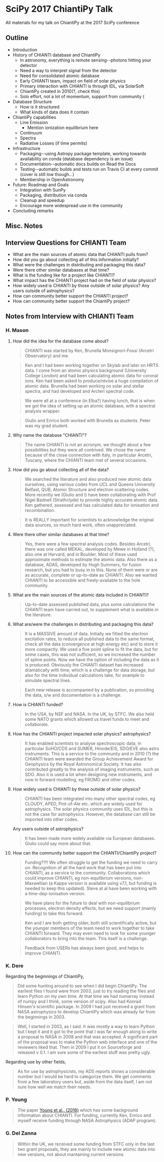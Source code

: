 # SciPy 2017 ChiantiPy Talk
All materials for my talk on ChiantiPy at the 2017 SciPy conference

## Outline
* Introduction
* History of CHIANTI database and ChiantiPy
  * In astronomy, everything is remote sensing--photons hitting your detector
  * Need a way to interpret signal from the detector
  * Need for consolidated atomic database
  * Early CHIANTI team, impact on field of solar physics
  * Primary interaction with CHIANTI is through IDL, via SolarSoft
  * ChiantiPy created in 2010(?, check this)
  * Solo effort, not a lot of momentum, support from community (
* Database Structure
  * How is it structured
  * What kinds of data does it contain
* ChiantiPy capabilities
  * Line Emission
    * Mention ionization equilibrium here
  * Continuum
  * Spectra
  * Radiative Losses (if time permits)
* Infrastructure
  * Packaging--using Astropy package template, working towards availability on conda (database dependency is an issue)
  * Documentation--automatic docs builds on Read the Docs 
  * Testing--automatic builds and tests run on Travis CI at every commit (cover is still low though...)
  * Membership in OpenAstronomy
* Future: Roadmap and Goals
  * Integration with SunPy
  * Packaging, distribution via conda
  * Cleanup and speedup
  * Encourage more widespread use in the community
* Concluding remarks
  
## Misc. Notes

##  Interview Questions for CHIANTI Team
* What are the main sources of atomic data that CHIANTI pulls from?
* How did you go about collecting all of this information initially?
* What were the challenges in distributing and packaging this data?
* Were there other similar databases at that time?
* What is the funding like for a project like CHIANTI?
* What impact has the CHIANTI project had on the field of solar physics?
* How widely used is CHIANTI by those outside of solar physics? Any users outside of astrophysics?
* How can community better support the CHIANTI project?
* How can community better support the ChiantiPy project?

## Notes from Interview with CHIANTI Team

### H. Mason

1. How did the idea for the database come about?

   > CHIANTI was started by Ken, Brunella Monsignori-Fossi (Arcetri Observatory) and me.

   > Ken and I had been working together on Skylab and later on HRTS data. I come from an atomic physics background (University College London) and had been calculating atomic data for coronal ions. Ken had been asked to produce/revise a huge compilation of atomic data. Brunella had been working on solar and stellar spectra, and had developed and Arcteri spectral code.

   > We were all at a conference (in Elba?) having lunch, that is when we got the idea of setting up an atomic database, with a spectral analysis wrapper.

   > Giulio and Enrico both worked with Brunella as students. Peter was my grad student.

2. Why name the database "CHIANTI"? 

   > The name CHIANTI is not an acronym, we thought about a few possibilities but they were all contrived. We chose the name because of the close connection with Italy, in particular Arcetri, Tuscany, where the CHIANTI team met of several occasions.

3. How did you go about collecting all of the data? 

   > We searched the literature and also produced new atomic data ourselves, using various codes from UCL and Queens University Belfast, QUB, Atomic Structure and electron scattering codes. More recently we (Giulio and I) have been collaborating with Prof Nigel Badnell (Strathclyde) to provide highly accurate atomic data. Ken gathered, assessed and has calculated data for ionisation and recombination.

   > It is REALLY important for scientists to acknowledge the original data sources, so much hard work, often unappreciated.

4. Were there other similar databases at that time? 

   > Yes, there were a few spectral analysis codes. Besides Arcetri, there was one called MEKAL, developed by Mewe in Holland (?), also one at Harvard, and in Boulder. Most of these used approximate methods to estimate the atomic data. Also there as a database, ADAS, developed by Hugh Summers, for fusion research, but you had to busy in to this. None of them were or are as accurate, complete or up-to-date as CHIANTI. Also we wanted CHIANTI to be accessible and freely-available to the hole community.

5. What are the main sources of the atomic data included in CHIANTI? 

   > Up-to-date assessed published data, plus some calculations the CHIANTI team have carried out, to supplement what is available in the literature.

6. What are/were the challenges in distributing and packaging this data? 

   > It is a MASSIVE amount of data. Initially we fitted the electron excitation rates, to reduce all published data to the same format, check all the data (convergence at high energy etc) and to store it more compactly. We used a five point spline to fit the data, but for some cases, this was not sufficient, so we increased the number of spline points. Now we have the option of including the data as it is produced. Obviously the CHIANTI dataset has increased dramatically with time, which is a challenge for data storage, but also for the time individual calculations take, for example to simulate spectral lines.

   > Each new release is accompanied by a publication, so providing the data, s/w and documentation is a challenge.

6. How is CHIANTI funded? 

   > In the USA, by NSF and NASA. In the UK, by STFC. We also held some NATO grants which allowed us travel funds to meet and collaborate.

7. How has the CHIANTI project impacted solar physics? astrophysics? 

   > It has enabled scientists to analyse spectroscopic data, in particular SoHO/CDS and SUMER, Hinode/EIS, SDO/EVE also astro instruments. This is a service to the community and in 2010 (?) the CHIANTI team were awarded the Group Achievement Award for Geophysics by the Royal Astronomical Society. It has also contributed greatly to the analysis of imaging instruments, such as SDO. Also it is used a lot when designing new instruments, and now in forward modelling, eg FROMO and other codes.


8. How widely used is CHIANTI by those outside of solar physics? 

   > CHIANTI has been integrated into many other spectral codes, eg CLOUDY, APED, Pint-of-Ale etc..which are widely used for astrophysics. The solar physics community uses IDL, but this is not the case for astrophysics. However, the database can still be imported into other codes.

   Any users outside of astrophysics? 

   > It has been made more widely available via European databases. Giulio could say more about that.

9. How can the community better support the CHIANTI/ChiantiPy project?

   > Funding??!! We often struggle to get the funding we need to carry on. Recognition of all the hard work that has been put into CHIANTI, as a service to the community. Collaborations which could improve CHIANTI, eg non-equilibrium versions, non-Maxwellian (a Kappa version is available using v7.1, but funding is needed to keep this updated). Steve at al have been working with a time-dep-ionisation version.

   > We have plans for the future to deal with non-equilibrium processes, electron density effects, but we need support (mainly funding) to take this forward.

   > Ken and I are both getting older, both still scientifically active, but the younger members of the team need to work together to take CHIANTI forward. They may even need to look for some younger collaborators to bring into the team. This itself is a challenge.

   > Feedback from USERs has always been good, and helps to improve CHIANTI.

### K. Dere
Regarding the beginnings of ChiantiPy,

> Did some hunting around to see when I did begin ChiantiPy.  The earliest files I found were from 2003, just to try reading the files and learn Python on my own time.  At that time we had numarray instead of numpy and I think, some version of scipy.  Also had Konrad Hinsen's scientific package.  In 2009 I had just received a grant from NASA astrophysics to develop ChiantiPy which was already far from the beginnings in 2003.

> Well, I started in 2003, as I said. It was mostly a way to learn Python but I kept it and it got to  the point that I was far enough along to write a proposal to NASA in 2008 and that was accepted. A significant part of the proposal was to make the Python web interface and one of the reviewers liked that. Then in 2009 I put it on Sourceforge and released v 0.1. I am sure some of the earliest stuff was pretty ugly.

Regarding use by other fields,

> As for use by astrophysicists, my ADS reports shows a considerable number but I would be hard to categorize them.  We get comments from a few laboratory users but, aside from the data itself, I am not sure how well we match their needs.

### P. Young
> The paper [Young et al., (2016)](http://adsabs.harvard.edu/abs/2016JPhB...49g4009Y) which has some background information about CHIANTI. For funding, currently Ken, Enrico and myself receive funding through NASA Astrophysics (ADAP program).

### G. Del Zanna
> Within the UK, we received some funding from STFC only in the last two grant proposals, they are mainly to include new atomic data into new versions, not about mantaining  current versions
